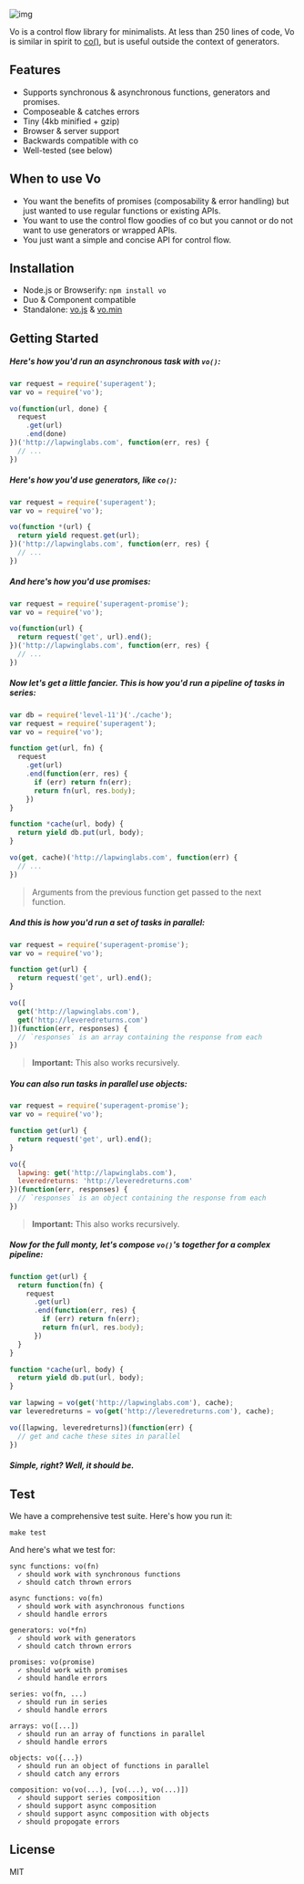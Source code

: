 
![img](https://cldup.com/GbKb42jNdt.png)

Vo is a control flow library for minimalists. At less than 250 lines of code, Vo is similar in spirit to [co()](https://github.com/visionmedia/co), but is useful outside the context of generators.

## Features

- Supports synchronous & asynchronous functions, generators and promises.
- Composeable & catches errors
- Tiny (4kb minified + gzip)
- Browser & server support
- Backwards compatible with co
- Well-tested (see below)

## When to use Vo

- You want the benefits of promises (composability & error handling) but just wanted to use regular functions or existing APIs.
- You want to use the control flow goodies of co but you cannot or do not want to use generators or wrapped APIs.
- You just want a simple and concise API for control flow.

## Installation

- Node.js or Browserify: `npm install vo`
- Duo & Component compatible
- Standalone: [vo.js](dist/vo.js) & [vo.min](dist/vo.min.js)

## Getting Started

##### Here's how you'd run an asynchronous task with `vo()`:

```js
var request = require('superagent');
var vo = require('vo');

vo(function(url, done) {
  request
    .get(url)
    .end(done)
})('http://lapwinglabs.com', function(err, res) {
  // ...
})
```

##### Here's how you'd use generators, like `co()`:

```js
var request = require('superagent');
var vo = require('vo');

vo(function *(url) {
  return yield request.get(url);
})('http://lapwinglabs.com', function(err, res) {
  // ...
})
```

##### And here's how you'd use promises:

```js
var request = require('superagent-promise');
var vo = require('vo');

vo(function(url) {
  return request('get', url).end();
})('http://lapwinglabs.com', function(err, res) {
  // ...
})
```

##### Now let's get a little fancier. This is how you'd run a pipeline of tasks in series:

```js
var db = require('level-11')('./cache');
var request = require('superagent');
var vo = require('vo');

function get(url, fn) {
  request
    .get(url)
    .end(function(err, res) {
      if (err) return fn(err);
      return fn(url, res.body);
    })
}

function *cache(url, body) {
  return yield db.put(url, body);
}

vo(get, cache)('http://lapwinglabs.com', function(err) {
  // ...
})
```

> Arguments from the previous function get passed to
> the next function.

##### And this is how you'd run a set of tasks in parallel:

```js
var request = require('superagent-promise');
var vo = require('vo');

function get(url) {
  return request('get', url).end();
}

vo([
  get('http://lapwinglabs.com'),
  get('http://leveredreturns.com')
])(function(err, responses) {
  // `responses` is an array containing the response from each
})
```

> **Important:** This also works recursively.

##### You can also run tasks in parallel use objects:

```js
var request = require('superagent-promise');
var vo = require('vo');

function get(url) {
  return request('get', url).end();
}

vo({
  lapwing: get('http://lapwinglabs.com'),
  leveredreturns: 'http://leveredreturns.com'
})(function(err, responses) {
  // `responses` is an object containing the response from each
})
```

> **Important:** This also works recursively.

##### Now for the full monty, let's compose `vo()`'s together for a complex pipeline:

```js
function get(url) {
  return function(fn) {
    request
      .get(url)
      .end(function(err, res) {
        if (err) return fn(err);
        return fn(url, res.body);
      })
  }
}

function *cache(url, body) {
  return yield db.put(url, body);
}

var lapwing = vo(get('http://lapwinglabs.com'), cache);
var leveredreturns = vo(get('http://leveredreturns.com'), cache);

vo([lapwing, leveredreturns])(function(err) {
  // get and cache these sites in parallel
})
```

##### Simple, right? Well, it should be.

## Test

We have a comprehensive test suite. Here's how you run it:

```
make test
```

And here's what we test for:

```
sync functions: vo(fn)
  ✓ should work with synchronous functions
  ✓ should catch thrown errors

async functions: vo(fn)
  ✓ should work with asynchronous functions
  ✓ should handle errors

generators: vo(*fn)
  ✓ should work with generators
  ✓ should catch thrown errors

promises: vo(promise)
  ✓ should work with promises
  ✓ should handle errors

series: vo(fn, ...)
  ✓ should run in series
  ✓ should handle errors

arrays: vo([...])
  ✓ should run an array of functions in parallel
  ✓ should handle errors

objects: vo({...})
  ✓ should run an object of functions in parallel
  ✓ should catch any errors

composition: vo(vo(...), [vo(...), vo(...)])
  ✓ should support series composition
  ✓ should support async composition
  ✓ should support async composition with objects
  ✓ should propogate errors
```

## License

MIT
